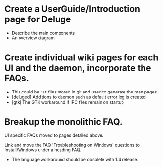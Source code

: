 # Create a UserGuide/Introduction page for Deluge

* Describe the main components 
* An overview diagram
 


# Create individual wiki pages for each UI and the daemon, incorporate the FAQs.

* This could be `rst` files stored in git and used to generate the man pages.
* [deluged] Additions to daemon such as default error log is created
* [gtk] The GTK workaround if IPC files remain on startup

# Breakup the monolithic FAQ.

UI specific FAQs moved to pages detailed above.

Link and move the FAQ 'Troubleshooting on Windows' questions to Install/Windows under a heading FAQ.

* The language workaround should be obsolete with 1.4 release.
